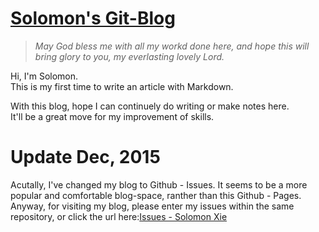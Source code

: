 # [Solomon's Git-Blog](https://github.com/solomonxie/solomonxie.github.io/issues)

> *May God bless me with all my workd done here, and hope this will bring glory to you, my everlasting lovely Lord.*  

Hi, I'm Solomon.  
This is my first time to write an article with Markdown.  

With this blog, hope I can continuely do writing or make notes here.   
It'll be a great move for my improvement of skills.  

# Update Dec, 2015
Acutally, I've changed my blog to Github - Issues. It seems to be a more popular and comfortable blog-space, ranther than this Github - Pages. 
Anyway, for visiting my blog, please enter my issues within the same repository, or click the url here:[Issues - Solomon Xie](https://github.com/solomonxie/solomonxie.github.io/issues)
